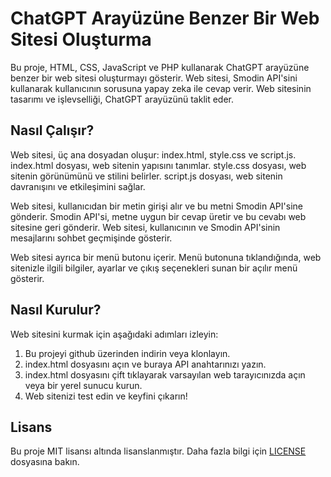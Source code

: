 # ChatGPT Arayüzüne Benzer Bir Web Sitesi Oluşturma

Bu proje, HTML, CSS, JavaScript ve PHP kullanarak ChatGPT arayüzüne benzer bir web sitesi oluşturmayı gösterir. Web sitesi, Smodin API'sini kullanarak kullanıcının sorusuna yapay zeka ile cevap verir. Web sitesinin tasarımı ve işlevselliği, ChatGPT arayüzünü taklit eder. 
## Nasıl Çalışır?

Web sitesi, üç ana dosyadan oluşur: index.html, style.css ve script.js. index.html dosyası, web sitenin yapısını tanımlar. style.css dosyası, web sitenin görünümünü ve stilini belirler. script.js dosyası, web sitenin davranışını ve etkileşimini sağlar.

Web sitesi, kullanıcıdan bir metin girişi alır ve bu metni Smodin API'sine gönderir. Smodin API'si, metne uygun bir cevap üretir ve bu cevabı web sitesine geri gönderir. Web sitesi, kullanıcının ve Smodin API'sinin mesajlarını sohbet geçmişinde gösterir.

Web sitesi ayrıca bir menü butonu içerir. Menü butonuna tıklandığında, web sitenizle ilgili bilgiler, ayarlar ve çıkış seçenekleri sunan bir açılır menü gösterir.

## Nasıl Kurulur?

Web sitesini kurmak için aşağıdaki adımları izleyin:

1. Bu projeyi github üzerinden indirin veya klonlayın.
2. index.html dosyasını açın ve buraya API anahtarınızı yazın.
3. index.html dosyasını çift tıklayarak varsayılan web tarayıcınızda açın veya bir yerel sunucu kurun.
4. Web sitenizi test edin ve keyfini çıkarın!

## Lisans

Bu proje MIT lisansı altında lisanslanmıştır. Daha fazla bilgi için [LICENSE](LICENSE) dosyasına bakın.
